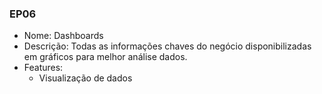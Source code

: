 ### EP06

- Nome: Dashboards
- Descrição: Todas as informações chaves do negócio disponibilizadas em gráficos para melhor análise dados.
- Features:
  * Visualização de dados
